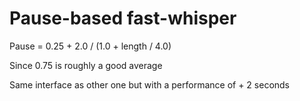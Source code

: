 # Pause-based fast-whisper

Pause = 0.25 + 2.0 / (1.0 + length / 4.0)

Since 0.75 is roughly a good average

Same interface as other one but with a performance of + 2 seconds